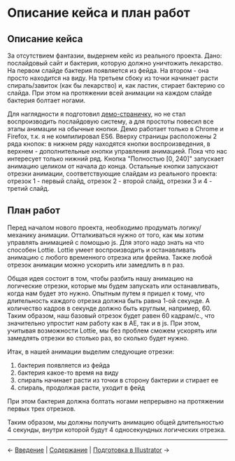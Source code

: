 # Описание кейса и план работ

## Описание кейса

За отсутствием фантазии, выдернем кейс из реального проекта. Дано: послайдовый сайт и бактерия, которую должно уничтожить лекарство. На первом слайде бактерия появляется из фейда. На втором - она просто находится на виду. На третьем сбоку из точки начинает расти спираль/завиток (как бы лекарство) и, как ластик, стирает бактерию со слайда. При этом на протяжении всей анимации на каждом слайде бактерия болтает ногами.

Для наглядности я подготовил [демо-страничку](https://ncer.github.io/bodymovin-lottie-tutorial/), но не стал воспроизводить послайдовую систему, а для простоты повесил все этапы анимации на обычные кнопки. Демо работает только в Chrome и Firefox, т.к. я не компилировал ES6. Вверху страницы расположены 2 ряда кнопок: в нижнем ряду находятся кнопки воспроизведения, в верхнем - дополнительные кнопки управления анимацией. Пока что нас интересует только нижний ряд. Кнопка "Полностью [0, 240]" запускает анимацию целиком от начала до конца. Остальные кнопки запускают отрезки анимации, соответствующие слайдам из реального проекта: отрезок 1 - первый слайд, отрезок 2 - второй слайд, отрезки 3 и 4 - третий слайд.

## План работ

Перед началом нового проекта, необходимо продумать логику/механику анимации. Отталкиваться нужно от того, как мы хотим управлять анимацией с помощью js. Для этого надо знать на что способен Lottie. Lottie умеет воспроизводить и останавливать анимацию с любого временного отрезка или фрейма. Также любой отрезок анимации можно ускорить или замедлить в n раз. 

Общая идея состоит в том, чтобы разбить нашу анимацию на логические отрезки, которые мы будем запускать или останавливать, когда нам будет это нужно. Опытным путем я пришел к тому, что длительность каждого отрезка должна быть равна 1-ой секунде. А количество кадров в секунде должно быть круглым, например, 60. Таким образом, наш базовый отрезок будет равен 60 кадрам/с., что значительно упростит нам работу как в AE, так и в js. При этом, учитывая возможности Lottie, мы без проблем сможем ускорять или замедлять отрезки во столько раз, во сколько будет нужно.

Итак, в нашей анимации выделим следующие отрезки: 
1. бактерия появляется из фейда
1. бактерия какое-то время на виду
1. спираль начинает расти из точки в сторону бактерии и стирает ее
1. спираль, продолжая расти, уходит в фейд

При этом бактерия должна болтать ногами непрерывно на протяжении первых трех отрезков.

Таким образом, мы должны получить анимацию общей длительностью 4 секунды, внутри которой будут 4 односекундных логических отрезка. 

---

&larr; [Введение](/README.md) | 
[Содержание](/SUMMARY.md) | 
[Подготовка в Illustrator](/tutorial/2-preparing-illustrator.md) &rarr;

